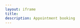 ```yaml
---
layout: iframe
title: 
description: Appointment booking
---
```


<p></p>

<iframe id= 'myFrame' src="" frameborder="0" allowfullscreen></iframe>

<script>
var docId = urlParam() || "1";

if (docId == "2"){
$(document).attr("title", "Dr Shalima Pinnamaneni");
$('#project_title').text("Dr Shalima Pinnamaneni");
$('p').html("Book appointment with <a href='https://orthosam.com/shalima/#about'>Dr Shalima Pinnamaneni</a> <small>M.D General Medicine</small> :");
$('#myFrame').attr('src', 'https://script.google.com/macros/s/AKfycbxSYNf-0PY_nhN6J85I6hO44ONPLMZQDKeBQ1Tzqao/exec');
} else {
$(document).attr("title", "Dr Samuel Manoj");
$('#project_title').text("Dr Samuel Manoj Ch");
$('p').html("Book appointment with <a href='https://orthosam.com/samuel/#about'>Dr Samuel Manoj Ch</a> <small>M.S Orthopaedics(Manipal)</small> :");
$('#myFrame').attr('src','https://script.google.com/macros/s/AKfycbxa77lia7YF2H8JH418aXILKDAgEu8mKDmHWatvDgSU/exec');
}
function urlParam(){
var url = new URL(window.location.href);
var param = url.searchParams.toString().slice(0, -1);
return param;
}

function otherSignedInStuff(googleUser){}

</script>
